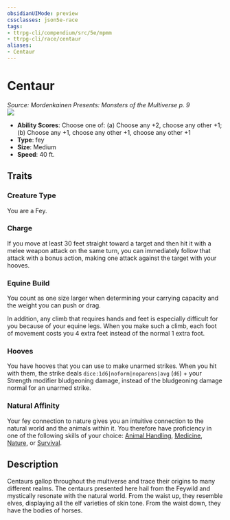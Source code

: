 ```yaml
---
obsidianUIMode: preview
cssclasses: json5e-race
tags:
- ttrpg-cli/compendium/src/5e/mpmm
- ttrpg-cli/race/centaur
aliases:
- Centaur
---
```

# Centaur
*Source: Mordenkainen Presents: Monsters of the Multiverse p. 9*  
![](races/MPMM/Centaur.webp#right)

- **Ability Scores**: Choose one of: (a) Choose any +2, choose any other +1; (b) Choose any +1, choose any other +1, choose any other +1
- **Type**: fey
- **Size**: Medium
- **Speed**: 40 ft.

## Traits

### Creature Type

You are a Fey.

### Charge

If you move at least 30 feet straight toward a target and then hit it with a melee weapon attack on the same turn, you can immediately follow that attack with a bonus action, making one attack against the target with your hooves.

### Equine Build

You count as one size larger when determining your carrying capacity and the weight you can push or drag.

In addition, any climb that requires hands and feet is especially difficult for you because of your equine legs. When you make such a climb, each foot of movement costs you 4 extra feet instead of the normal 1 extra foot.

### Hooves

You have hooves that you can use to make unarmed strikes. When you hit with them, the strike deals `dice:1d6|noform|noparens|avg` (`d6`) + your Strength modifier bludgeoning damage, instead of the bludgeoning damage normal for an unarmed strike.

### Natural Affinity

Your fey connection to nature gives you an intuitive connection to the natural world and the animals within it. You therefore have proficiency in one of the following skills of your choice: [Animal Handling](/3-Mechanics/CLI/skills.md#Animal%20Handling), [Medicine](/3-Mechanics/CLI/skills.md#Medicine), [Nature](/3-Mechanics/CLI/skills.md#Nature), or [Survival](/3-Mechanics/CLI/skills.md#Survival).

## Description

Centaurs gallop throughout the multiverse and trace their origins to many different realms. The centaurs presented here hail from the Feywild and mystically resonate with the natural world. From the waist up, they resemble elves, displaying all the elf varieties of skin tone. From the waist down, they have the bodies of horses.